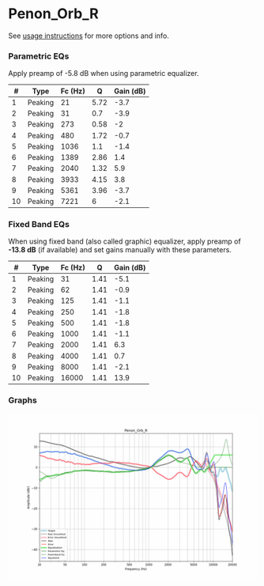 # Penon_Orb_R
See [usage instructions](https://github.com/jaakkopasanen/AutoEq#usage) for more options and info.

### Parametric EQs
Apply preamp of -5.8 dB when using parametric equalizer.

|   # | Type    |   Fc (Hz) |    Q |   Gain (dB) |
|-----|---------|-----------|------|-------------|
|   1 | Peaking |        21 | 5.72 |        -3.7 |
|   2 | Peaking |        31 | 0.7  |        -3.9 |
|   3 | Peaking |       273 | 0.58 |        -2   |
|   4 | Peaking |       480 | 1.72 |        -0.7 |
|   5 | Peaking |      1036 | 1.1  |        -1.4 |
|   6 | Peaking |      1389 | 2.86 |         1.4 |
|   7 | Peaking |      2040 | 1.32 |         5.9 |
|   8 | Peaking |      3933 | 4.15 |         3.8 |
|   9 | Peaking |      5361 | 3.96 |        -3.7 |
|  10 | Peaking |      7221 | 6    |        -2.1 |

### Fixed Band EQs
When using fixed band (also called graphic) equalizer, apply preamp of **-13.8 dB** (if available) and set gains manually with these parameters.

|   # | Type    |   Fc (Hz) |    Q |   Gain (dB) |
|-----|---------|-----------|------|-------------|
|   1 | Peaking |        31 | 1.41 |        -5.1 |
|   2 | Peaking |        62 | 1.41 |        -0.9 |
|   3 | Peaking |       125 | 1.41 |        -1.1 |
|   4 | Peaking |       250 | 1.41 |        -1.8 |
|   5 | Peaking |       500 | 1.41 |        -1.8 |
|   6 | Peaking |      1000 | 1.41 |        -1.1 |
|   7 | Peaking |      2000 | 1.41 |         6.3 |
|   8 | Peaking |      4000 | 1.41 |         0.7 |
|   9 | Peaking |      8000 | 1.41 |        -2.1 |
|  10 | Peaking |     16000 | 1.41 |        13.9 |

### Graphs
![](./Penon_Orb_R.png)
